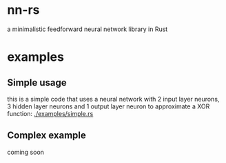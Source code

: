 # nn-rs
a minimalistic feedforward neural network library in Rust
# examples
## Simple usage
   this is a simple code that uses a neural network with 2 input layer neurons, 3 hidden layer neurons and 1 output layer neuron to approximate a XOR function: <a href="./examples/simple.rs">./examples/simple.rs</a>
## Complex example
   coming soon
